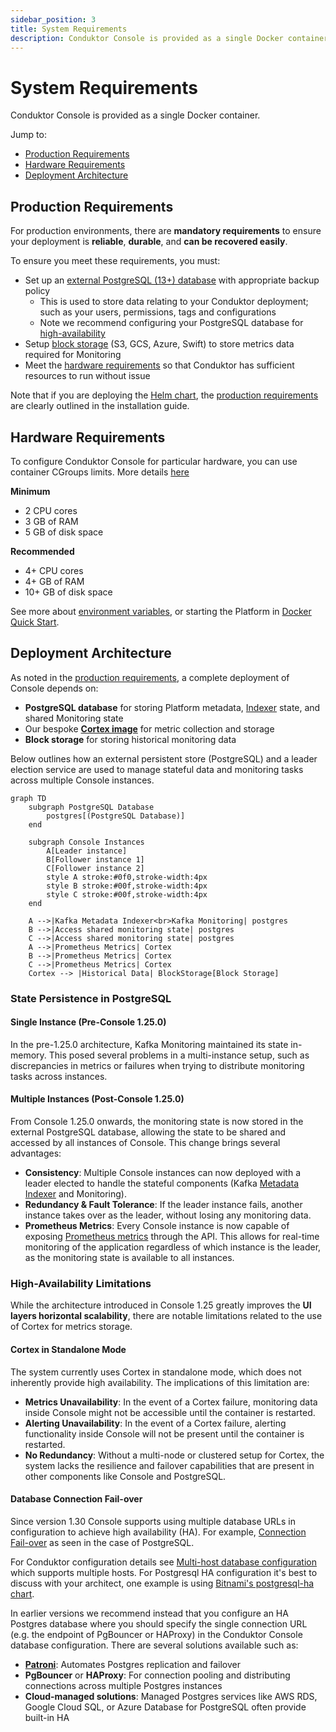 ```yaml
---
sidebar_position: 3
title: System Requirements
description: Conduktor Console is provided as a single Docker container.
---
```


# System Requirements

Conduktor Console is provided as a single Docker container.

Jump to:
 - [Production Requirements](#production-requirements)
 - [Hardware Requirements](#hardware-requirements)
 - [Deployment Architecture](#deployment-architecture)

## Production Requirements

For production environments, there are **mandatory requirements** to ensure your deployment is **reliable**, **durable**, and **can be recovered easily**. 

To ensure you meet these requirements, you must:

 - Set up an [external PostgreSQL (13+) database](../configuration/database.md) with appropriate backup policy 
    - This is used to store data relating to your Conduktor deployment; such as your users, permissions, tags and configurations
    - Note we recommend configuring your PostgreSQL database for [high-availability](#database-connection-fail-over)
 - Setup [block storage](../configuration/env-variables.md#monitoring-properties) (S3, GCS, Azure, Swift) to store metrics data required for Monitoring
 - Meet the [hardware requirements](#hardware-requirements) so that Conduktor has sufficient resources to run without issue
 
Note that if you are deploying the [Helm chart](get-started/kubernetes.md), the [production requirements](get-started/kubernetes.md#production-requirements) are clearly outlined in the installation guide. 

## Hardware Requirements

To configure Conduktor Console for particular hardware, you can use container CGroups limits. More details [here](../configuration/memory-configuration.md)

**Minimum**

- 2 CPU cores
- 3 GB of RAM
- 5 GB of disk space

**Recommended**

- 4+ CPU cores
- 4+ GB of RAM
- 10+ GB of disk space

See more about [environment variables](../../configuration/env-variables/), or starting the Platform in [Docker Quick Start](../../installation/get-started/docker/).

## Deployment Architecture

As noted in the [production requirements](#production-requirements), a complete deployment of Console depends on:

- **PostgreSQL database** for storing Platform metadata, [Indexer](../../navigation/console/about-indexing.md) state, and shared Monitoring state
- Our bespoke [**Cortex image**](../configuration/cortex.md) for metric collection and storage
- **Block storage** for storing historical monitoring data

Below outlines how an external persistent store (PostgreSQL) and a leader election service are used to manage stateful data and monitoring tasks across multiple Console instances.

```mermaid
graph TD
    subgraph PostgreSQL Database
        postgres[(PostgreSQL Database)]
    end

    subgraph Console Instances
        A[Leader instance]
        B[Follower instance 1]
        C[Follower instance 2]
        style A stroke:#0f0,stroke-width:4px
        style B stroke:#00f,stroke-width:4px
        style C stroke:#00f,stroke-width:4px
    end

    A -->|Kafka Metadata Indexer<br>Kafka Monitoring| postgres
    B -->|Access shared monitoring state| postgres
    C -->|Access shared monitoring state| postgres
    A -->|Prometheus Metrics| Cortex
    B -->|Prometheus Metrics| Cortex
    C -->|Prometheus Metrics| Cortex
    Cortex --> |Historical Data| BlockStorage[Block Storage]
```

### State Persistence in PostgreSQL

#### Single Instance (Pre-Console 1.25.0)

In the pre-1.25.0 architecture, Kafka Monitoring maintained its state in-memory. This posed several problems in a multi-instance setup, such as discrepancies in metrics or failures when trying to distribute monitoring tasks across instances.

#### Multiple Instances (Post-Console 1.25.0)

From Console 1.25.0 onwards, the monitoring state is now stored in the external PostgreSQL database, allowing the state to be shared and accessed by all instances of Console. This change brings several advantages:
 - **Consistency**: Multiple Console instances can now deployed with a leader elected to handle the stateful components (Kafka [Metadata Indexer](../../navigation/console/about-indexing.md) and Monitoring).
 - **Redundancy & Fault Tolerance**: If the leader instance fails, another instance takes over as the leader, without losing any monitoring data.
 - **Prometheus Metrics**: Every Console instance is now capable of exposing [Prometheus metrics](../../reference/metric-reference.md) through the API. This allows for real-time monitoring of the application regardless of which instance is the leader, as the monitoring state is available to all instances.

 ### High-Availability Limitations

 While the architecture introduced in Console 1.25 greatly improves the **UI layers horizontal scalability**, there are notable limitations related to the use of Cortex for metrics storage.

#### Cortex in Standalone Mode 

The system currently uses Cortex in standalone mode, which does not inherently provide high availability. The implications of this limitation are:

 - **Metrics Unavailability**: In the event of a Cortex failure, monitoring data inside Console might not be accessible until the container is restarted.
 - **Alerting Unavailability**: In the event of a Cortex failure, alerting functionality inside Console will not be present until the container is restarted.
 - **No Redundancy**: Without a multi-node or clustered setup for Cortex, the system lacks the resilience and failover capabilities that are present in other components like Console and PostgreSQL.

#### Database Connection Fail-over

Since version 1.30 Console supports using multiple database URLs in configuration to achieve high availability (HA). For example, [Connection Fail-over](https://jdbc.postgresql.org/documentation/use/#connection-fail-over) as seen in the case of PostgreSQL.

For Conduktor configuration details see [Multi-host database configuration](docs/platform/get-started/configuration/database.md#multi-host-configuration) which supports multiple hosts.
For Postgresql HA configuration it's best to discuss with your architect, one example is using [Bitnami's postgresql-ha chart](https://github.com/bitnami/charts/blob/main/bitnami/postgresql-ha/README.md#differences-between-the-postgresql-ha-and-postgresql-helm-charts).


In earlier versions we recommend instead that you configure an HA Postgres database where you should specify the single connection URL (e.g. the endpoint of PgBouncer or HAProxy) in the Conduktor Console database configuration. There are several solutions available such as:
 
 - [**Patroni**](https://www.cybertec-postgresql.com/en/patroni-setting-up-a-highly-available-postgresql-cluster/): Automates Postgres replication and failover
 - **PgBouncer** or **HAProxy**: For connection pooling and distributing connections across multiple Postgres instances
 - **Cloud-managed solutions**: Managed Postgres services like AWS RDS, Google Cloud SQL, or Azure Database for PostgreSQL often provide built-in HA



















